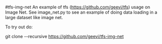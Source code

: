 #tfs-img-net
An example of tfs (https://github.com/geevi/tfs) usage on Image Net. See image_net.py to see an example of doing data loading in a large dataset like image net.

To try out do:

git clone --recursive https://github.com/geevi/tfs-img-net
